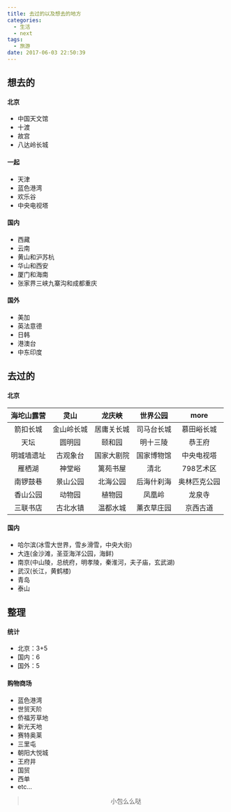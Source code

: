 ```yaml
---
title: 去过的以及想去的地方
categories:
  - 生活
  - next
tags:
  - 旅游
date: 2017-06-03 22:50:39
---
```


## 想去的
#### 北京
- 中国天文馆
- 十渡
- 故宫
- 八达岭长城

#### 一起
- 天津
- 蓝色港湾
- 欢乐谷
- 中央电视塔

#### 国内
- 西藏
- 云南
- 黄山和沪苏杭
- 华山和西安
- 厦门和海南
- 张家界三峡九寨沟和成都重庆

#### 国外
- 美加
- 英法意德
- 日韩
- 港澳台
- 中东印度

## 去过的
#### 北京
|海坨山露营|灵山|龙庆峡|世界公园|more|
|:---:|:---:|:---:|:---:|:---:|
|箭扣长城|金山岭长城|居庸关长城|司马台长城|慕田峪长城|
|天坛|圆明园|颐和园|明十三陵|恭王府|
|明城墙遗址|古观象台|国家大剧院|国家博物馆|中央电视塔|
|雁栖湖|神堂峪|篱苑书屋|清北|798艺术区|
|南锣鼓巷|景山公园|北海公园|后海什刹海|奥林匹克公园|
|香山公园|动物园|植物园|凤凰岭|龙泉寺|
|三联书店|古北水镇|温都水城|薰衣草庄园|京西古道|

#### 国内
- 哈尔滨(冰雪大世界，雪乡滑雪，中央大街)
- 大连(金沙滩，圣亚海洋公园，海鲜)
- 南京(中山陵，总统府，明孝陵，秦淮河，夫子庙，玄武湖)
- 武汉(长江，黄鹤楼)
- 青岛
- 泰山

## 整理
#### 统计
- 北京：3+5
- 国内：6
- 国外：5

#### 购物商场
- 蓝色港湾
- 世贸天阶
- 侨福芳草地
- 新光天地
- 赛特奥莱
- 三里屯
- 朝阳大悦城
- 王府井
- 国贸
- 西单
- etc...


><div align=center>小包么么哒</div>